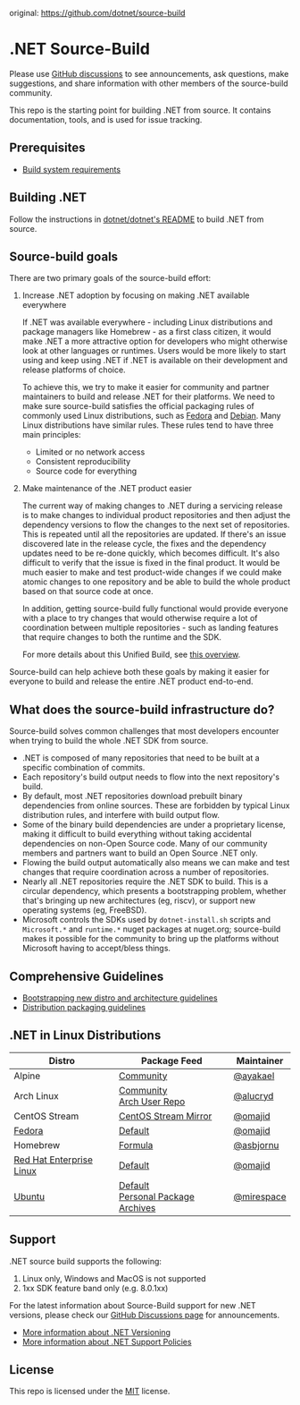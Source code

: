 original: https://github.com/dotnet/source-build

# .NET Source-Build

Please use [GitHub
discussions](https://github.com/dotnet/source-build/discussions) to see
announcements, ask questions, make suggestions, and share information with other
members of the source-build community.

This repo is the starting point for building .NET from source. It contains
documentation, tools, and is used for issue tracking.

## Prerequisites

* [Build system requirements](Documentation/system-requirements.md)

## Building .NET

Follow the instructions in [dotnet/dotnet's
README](https://github.com/dotnet/dotnet/blob/main/README.md#dev-instructions)
to build .NET from source.

## Source-build goals

There are two primary goals of the source-build effort:

1. Increase .NET adoption by focusing on making .NET available everywhere

   If .NET was available everywhere - including Linux distributions and package
   managers like Homebrew - as a first class citizen, it would make .NET a more
   attractive option for developers who might otherwise look at other languages
   or runtimes. Users would be more likely to start using and keep using .NET if
   .NET is available on their development and release platforms of choice.

   To achieve this, we try to make it easier for community and partner
   maintainers to build and release .NET for their platforms. We need to make
   sure source-build satisfies the official packaging rules of commonly used
   Linux distributions, such as
   [Fedora](https://fedoraproject.org/wiki/Packaging:Guidelines) and
   [Debian](https://www.debian.org/doc/manuals/maint-guide/build.en.html). Many
   Linux distributions have similar rules. These rules tend to have three main
   principles:

   * Limited or no network access
   * Consistent reproducibility
   * Source code for everything

2. Make maintenance of the .NET product easier

   The current way of making changes to .NET during a servicing release is to
   make changes to individual product repositories and then adjust the
   dependency versions to flow the changes to the next set of repositories. This
   is repeated until all the repositories are updated. If there's an issue
   discovered late in the release cycle, the fixes and the dependency updates
   need to be re-done quickly, which becomes difficult. It's also difficult to
   verify that the issue is fixed in the final product. It would be much easier
   to make and test product-wide changes if we could make atomic changes to one
   repository and be able to build the whole product based on that source code
   at once.

   In addition, getting source-build fully functional would provide everyone
   with a place to try changes that would otherwise require a lot of
   coordination between multiple repositories - such as landing features that
   require changes to both the runtime and the SDK.

   For more details about this Unified Build, see [this
   overview](https://github.com/dotnet/arcade/blob/main/Documentation/UnifiedBuild/Overview.md).

Source-build can help achieve both these goals by making it easier for everyone
to build and release the entire .NET product end-to-end.

## What does the source-build infrastructure do?

Source-build solves common challenges that most developers encounter when trying
to build the whole .NET SDK from source.

* .NET is composed of many repositories that need to be built at a specific
  combination of commits.
* Each repository's build output needs to flow into the next repository's build.
* By default, most .NET repositories download prebuilt binary dependencies from
  online sources. These are forbidden by typical Linux distribution rules, and
  interfere with build output flow.
* Some of the binary build dependencies are under a proprietary license, making
  it difficult to build everything without taking accidental dependencies on
  non-Open Source code. Many of our community members and partners want to build
  an Open Source .NET only.
* Flowing the build output automatically also means we can make and test changes
  that require coordination across a number of repositories.
* Nearly all .NET repositories require the .NET SDK to build. This is a circular
  dependency, which presents a bootstrapping problem, whether that's bringing up
  new architectures (eg, riscv), or support new operating systems (eg, FreeBSD).
* Microsoft controls the SDKs used by `dotnet-install.sh` scripts and
  `Microsoft.*` and `runtime.*` nuget packages at nuget.org; source-build makes
  it possible for the community to bring up the platforms without Microsoft
  having to accept/bless things.

## Comprehensive Guidelines

* [Bootstrapping new distro and architecture
  guidelines](Documentation/bootstrapping-guidelines.md)
* [Distribution packaging
  guidelines](https://learn.microsoft.com/dotnet/core/distribution-packaging)

## .NET in Linux Distributions

| Distro | Package Feed | Maintainer |
|---|---|---|
| Alpine | [Community](https://pkgs.alpinelinux.org/packages?name=dotnet*&branch=v3.16&repo=&arch=&maintainer=) | [@ayakael](https://github.com/ayakael) |
| Arch Linux | [Community](https://archlinux.org/packages/?q=dotnet)<br>[Arch User Repo](https://aur.archlinux.org/packages?K=dotnet) | [@alucryd](https://github.com/alucryd) |
| CentOS Stream | [CentOS Stream Mirror](http://mirror.stream.centos.org/9-stream/AppStream/x86_64/os/Packages/) | [@omajid](https://github.com/omajid) |
| [Fedora](https://fedoraproject.org/wiki/DotNet) | [Default](https://packages.fedoraproject.org/search?query=dotnet) | [@omajid](https://github.com/omajid) |
| Homebrew | [Formula](https://formulae.brew.sh/formula/dotnet) | [@asbjornu](https://github.com/asbjornu) |
| [Red Hat Enterprise Linux](https://developers.redhat.com/products/dotnet/overview) | [Default](https://access.redhat.com/documentation/en-us/net/8.0) | [@omajid](https://github.com/omajid) |
| [Ubuntu](https://canonical.com/blog/install-dotnet-on-ubuntu) | [Default](https://packages.ubuntu.com/search?suite=default&section=all&arch=any&keywords=dotnet&searchon=names)<br>[Personal Package Archives](https://launchpad.net/ubuntu/+ppas?name_filter=dotnet) | [@mirespace](https://github.com/mirespace) |

## Support

.NET source build supports the following:

1. Linux only, Windows and MacOS is not supported
1. 1xx SDK feature band only (e.g. 8.0.1xx)

For the latest information about Source-Build support for new .NET versions,
please check our [GitHub Discussions
page](https://github.com/dotnet/source-build/discussions) for announcements.

* [More information about .NET
  Versioning](https://docs.microsoft.com/en-us/dotnet/core/versions/)
* [More information about .NET Support
  Policies](https://dotnet.microsoft.com/en-us/platform/support/policy/dotnet-core)

## License

This repo is licensed under the [MIT](LICENSE.txt) license.
